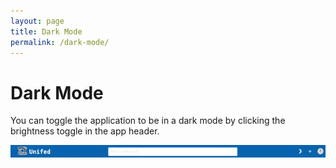 ```yaml
---
layout: page 
title: Dark Mode 
permalink: /dark-mode/
---
```


# Dark Mode

You can toggle the application to be in a dark mode by clicking the brightness toggle in the app header.

![Dark Mode Toggle](../gifs/dark-mode.gif)